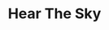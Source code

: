 ---
pid: CH787
title: Hear The Sky
location_transcription: Everywhere
zipcode: 
outside_phl: 
neighborhood: 
age: '37'
age_range: 30-39
instagram: 
image_file_name: CH_787.jpg
proposal_transcription: 
topic: Environment
topic_summary: '0'
type: Interactive,Song Sound
keywords_other: 
credit: Michelle Ceclhwi
image_labels: |-
  (1) The sound of sky enters here
  200 m
  (2) People can hear the sound of sky
twitter: 
facebook: 
permalink: "/monuments/ch787/"
layout: item-page
---